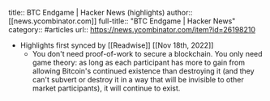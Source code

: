 title:: BTC Endgame | Hacker News (highlights)
author:: [[news.ycombinator.com]]
full-title:: "BTC Endgame | Hacker News"
category:: #articles
url:: https://news.ycombinator.com/item?id=26198210

- Highlights first synced by [[Readwise]] [[Nov 18th, 2022]]
	- You don't need proof-of-work to secure a blockchain.  You only need game theory: as long as each participant has more to gain from allowing Bitcoin's continued existence than destroying it (and they can't subvert or destroy it in a way that will be invisible to other market participants), it will continue to exist.